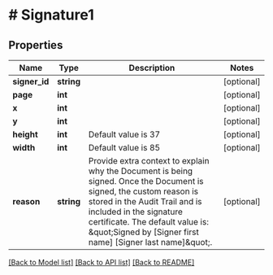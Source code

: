 # # Signature1

## Properties

Name | Type | Description | Notes
------------ | ------------- | ------------- | -------------
**signer_id** | **string** |  | [optional]
**page** | **int** |  | [optional]
**x** | **int** |  | [optional]
**y** | **int** |  | [optional]
**height** | **int** | Default value is 37 | [optional]
**width** | **int** | Default value is 85 | [optional]
**reason** | **string** | Provide extra context to explain why the Document is being signed. Once the Document is signed, the custom reason is stored in the Audit Trail and is included in the signature certificate. The default value is: \&quot;Signed by [Signer first name] [Signer last name]\&quot;. | [optional]

[[Back to Model list]](../../README.md#models) [[Back to API list]](../../README.md#endpoints) [[Back to README]](../../README.md)
